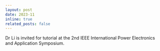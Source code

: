 ```yaml
---
layout: post
date: 2023-11
inline: true
related_posts: false
---
```


Dr Li is invited for tutorial at the 2nd IEEE International Power Electronics and Application Symposium.
